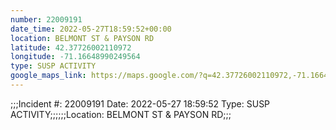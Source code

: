 ```yaml
---
number: 22009191
date_time: 2022-05-27T18:59:52+00:00
location: BELMONT ST & PAYSON RD
latitude: 42.37726002110972
longitude: -71.16648990249564
type: SUSP ACTIVITY
google_maps_link: https://maps.google.com/?q=42.37726002110972,-71.16648990249564
---
```


;;;Incident #: 22009191  Date: 2022-05-27 18:59:52   Type: SUSP ACTIVITY;;;;;;Location: BELMONT ST & PAYSON RD;;;

